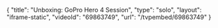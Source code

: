 {
    "title": "Unboxing: GoPro Hero 4 Session",
    "type": "solo",
    "layout": "iframe-static",
    "videoId": "69863749",
    "url": "\/tvpembed\/69863749"
}